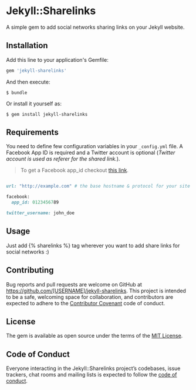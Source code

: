 # Jekyll::Sharelinks

A simple gem to add social networks sharing links on your Jekyll website.

## Installation

Add this line to your application's Gemfile:

```ruby
gem 'jekyll-sharelinks'
```

And then execute:

    $ bundle

Or install it yourself as:

    $ gem install jekyll-sharelinks

## Requirements

You need to define few configuration variables in your `_config.yml` file. A Facebook App ID is required and a Twitter account is optional (*Twitter account is used as referer for the shared link.*).

> To get a Facebook app_id checkout [this link](https://developers.facebook.com/docs/apps/register).

```ruby

url: "http://example.com" # the base hostname & protocol for your site

facebook:
  app_id: 0123456789

twitter_username: john_doe
```

## Usage

Just add {% sharelinks %} tag wherever you want to add share links for social networks :)

## Contributing

Bug reports and pull requests are welcome on GitHub at https://github.com/[USERNAME]/jekyll-sharelinks. This project is intended to be a safe, welcoming space for collaboration, and contributors are expected to adhere to the [Contributor Covenant](http://contributor-covenant.org) code of conduct.

## License

The gem is available as open source under the terms of the [MIT License](http://opensource.org/licenses/MIT).

## Code of Conduct

Everyone interacting in the Jekyll::Sharelinks project’s codebases, issue trackers, chat rooms and mailing lists is expected to follow the [code of conduct](https://github.com/[USERNAME]/jekyll-sharelinks/blob/master/CODE_OF_CONDUCT.md).
